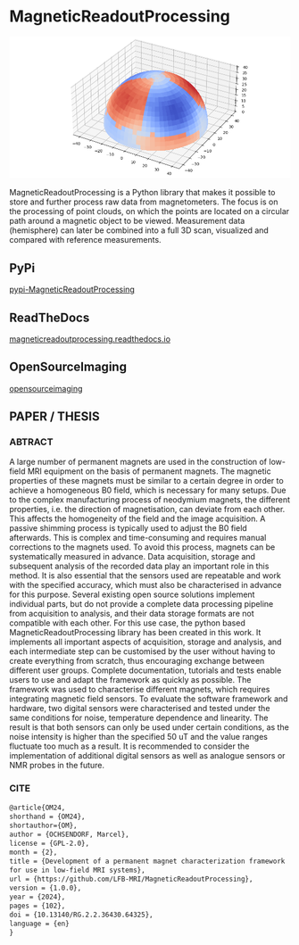 # MagneticReadoutProcessing

![mrp_image](./documentation/images/example_visualization.png)

MagneticReadoutProcessing is a Python library that makes it possible to store and further process raw data from magnetometers. The focus is on the processing of point clouds, on which the points are located on a circular path around a magnetic object to be viewed. Measurement data (hemisphere) can later be combined into a full 3D scan, visualized and compared with reference measurements.

## PyPi

[pypi-MagneticReadoutProcessing](https://pypi.org/project/MagneticReadoutProcessing/)

## ReadTheDocs

[magneticreadoutprocessing.readthedocs.io](https://magneticreadoutprocessing.readthedocs.io/en/latest/)

## OpenSourceImaging

[opensourceimaging](https://www.opensourceimaging.org/project/magneticreadoutprocessing/)

## PAPER / THESIS

### ABTRACT

A large number of permanent magnets are used in the construction of low-field MRI equipment on the basis of permanent magnets.
The magnetic properties of these magnets must be similar to a certain degree in order to achieve a homogeneous B0 field, which is necessary for many setups. Due to the complex manufacturing process of neodymium magnets, the different properties, i.e. the direction of magnetisation, can deviate from each other.
This affects the homogeneity of the field and the image acquisition. A passive shimming process is typically used to adjust the B0 field afterwards. This is complex and time-consuming and requires manual corrections to the magnets used. To avoid this process, magnets can be systematically measured in advance. Data acquisition, storage and subsequent analysis of the recorded data play an important role in this method. It is also essential that the sensors used are repeatable and work with the specified accuracy, which must also be characterised in advance for this purpose. Several existing open source solutions implement individual parts, but do not provide a complete data processing pipeline from acquisition to analysis, and their data storage formats are not compatible with each other. For this use case, the python based MagneticReadoutProcessing library has been created in this work.
It implements all important aspects of acquisition, storage and analysis, and each intermediate step can be customised by the user without having to create everything from scratch, thus encouraging exchange between different user groups. Complete documentation, tutorials and tests enable users to use and adapt the framework as quickly as possible.
The framework was used to characterise different magnets, which requires integrating magnetic field sensors.
To evaluate the software framework and hardware, two digital sensors were characterised and tested under the same conditions for noise, temperature dependence and linearity. The result is that both sensors can only be used under certain conditions, as the noise intensity is higher than the specified 50 uT and the value ranges fluctuate too much as a result. It is recommended to consider the implementation of additional digital sensors as well as analogue sensors or NMR probes in the future.


### CITE

```
@article{OM24,
shorthand = {OM24},
shortauthor={OM},
author = {OCHSENDORF, Marcel},
license = {GPL-2.0},
month = {2},
title = {Development of a permanent magnet characterization framework for use in low-field MRI systems},
url = {https://github.com/LFB-MRI/MagneticReadoutProcessing},
version = {1.0.0},
year = {2024},
pages = {102},
doi = {10.13140/RG.2.2.36430.64325},
language = {en}
}
```

